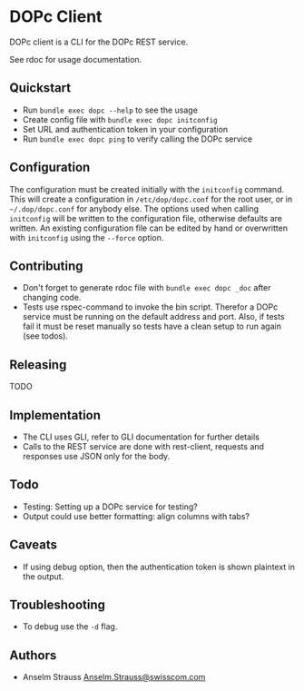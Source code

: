 # DOPc Client

DOPc client is a CLI for the DOPc REST service.

See rdoc for usage documentation.

## Quickstart

* Run `bundle exec dopc --help` to see the usage
* Create config file with `bundle exec dopc initconfig`
* Set URL and authentication token in your configuration
* Run `bundle exec dopc ping` to verify calling the DOPc service

## Configuration

The configuration must be created initially with the `initconfig` command. This
will create a configuration in `/etc/dop/dopc.conf` for the root user, or in
`~/.dop/dopc.conf` for anybody else. The options used when calling `initconfig`
will be written to the configuration file, otherwise defaults are written. An
existing configuration file can be edited by hand or overwritten with
`initconfig` using the `--force` option.

## Contributing

* Don't forget to generate rdoc file with `bundle exec dopc _doc` after
  changing code.
* Tests use rspec-command to invoke the bin script. Therefor a DOPc service
  must be running on the default address and port. Also, if tests fail it must
  be reset manually so tests have a clean setup to run again (see todos).

## Releasing

TODO

## Implementation

* The CLI uses GLI, refer to GLI documentation for further details
* Calls to the REST service are done with rest-client, requests and responses
  use JSON only for the body.

## Todo

* Testing: Setting up a DOPc service for testing?
* Output could use better formatting: align columns with tabs?

## Caveats

* If using debug option, then the authentication token is shown plaintext in
  the output.

## Troubleshooting

* To debug use the `-d` flag.

## Authors

* Anselm Strauss <Anselm.Strauss@swisscom.com>

